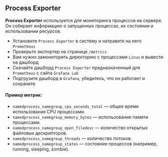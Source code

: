 ## Process Exporter
**Process Exporter** используется для мониторинга процессов на сервере. Он собирает информацию о запущенных процессах, их состоянии и использовании ресурсов.

 - Установите `Process Exporter` в систему и натравите на него `Prometheus`
 - Проверьте экспортер на странице `/metrics`
 - Вам нужно замониторить директорию с процессами `Linux` и вывести на дашборд
 - Скачайте дашборд `Process Exporter` предназначенный для `Prometheus` с сайта `Grafana Lab`
 - Подгрузите дашборд в `Grafana`, убедитесь, что он работает и сохраните

#### Пример метрик:

  - `namedprocess_namegroup_cpu_seconds_total` — общее время использования CPU процессами.
  - `namedprocess_namegroup_memory_bytes` — использование памяти процессами.
  - `namedprocess_namegroup_open_filedesc` — количество открытых файловых дескрипторов.
  - `namedprocess_namegroup_threads` — количество потоков.
  - `namedprocess_namegroup_states` — состояние процессов (например, running, sleeping, zombie).


